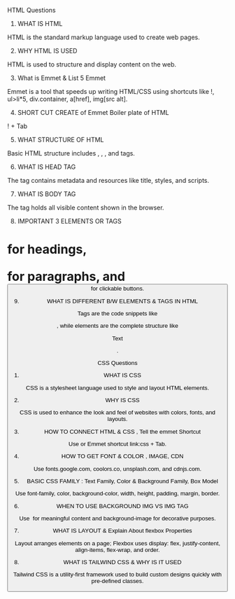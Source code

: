 HTML Questions

1. WHAT IS HTML

HTML is the standard markup language used to create web pages.

2. WHY HTML IS USED

HTML is used to structure and display content on the web.

3. What is Emmet & List 5 Emmet

Emmet is a tool that speeds up writing HTML/CSS using shortcuts like !, ul>li*5, div.container, a[href], img[src alt].

4. SHORT CUT CREATE of Emmet Boiler plate of HTML

! + Tab

5. WHAT STRUCTURE OF HTML

Basic HTML structure includes <!DOCTYPE html>, <html>, <head>, and <body> tags.

6. WHAT IS HEAD TAG

The <head> tag contains metadata and resources like title, styles, and scripts.

7. WHAT IS BODY TAG

The <body> tag holds all visible content shown in the browser.

8. IMPORTANT 3 ELEMENTS OR TAGS

<h1> for headings, <p> for paragraphs, and <button> for clickable buttons.

9. WHAT IS DIFFERENT B/W ELEMENTS & TAGS IN HTML

Tags are the code snippets like <p>, while elements are the complete structure like <p>Text</p>.


CSS Questions

1. WHAT IS CSS

CSS is a stylesheet language used to style and layout HTML elements.

2. WHY IS CSS

CSS is used to enhance the look and feel of websites with colors, fonts, and layouts.

3. HOW TO CONNECT HTML & CSS , Tell the emmet Shortcut

Use <link rel="stylesheet" href="style.css"> or Emmet shortcut link:css + Tab.

4. HOW TO GET FONT & COLOR , IMAGE, CDN

Use fonts.google.com, coolors.co, unsplash.com, and cdnjs.com.

5. BASIC CSS FAMILY : Text Family, Color & Background Family, Box Model

Use font-family, color, background-color, width, height, padding, margin, border.

6. WHEN TO USE BACKGROUND IMG VS IMG TAG

Use <img> for meaningful content and background-image for decorative purposes.

7. WHAT IS LAYOUT & Explain About flexbox Properties

Layout arranges elements on a page; Flexbox uses display: flex, justify-content, align-items, flex-wrap, and order.

8. WHAT IS TAILWIND CSS & WHY IS IT USED

Tailwind CSS is a utility-first framework used to build custom designs quickly with pre-defined classes.